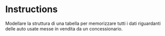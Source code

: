 # Instructions

Modellare la struttura di una tabella per memorizzare tutti i dati riguardanti delle auto usate messe in vendita da un concessionario.

